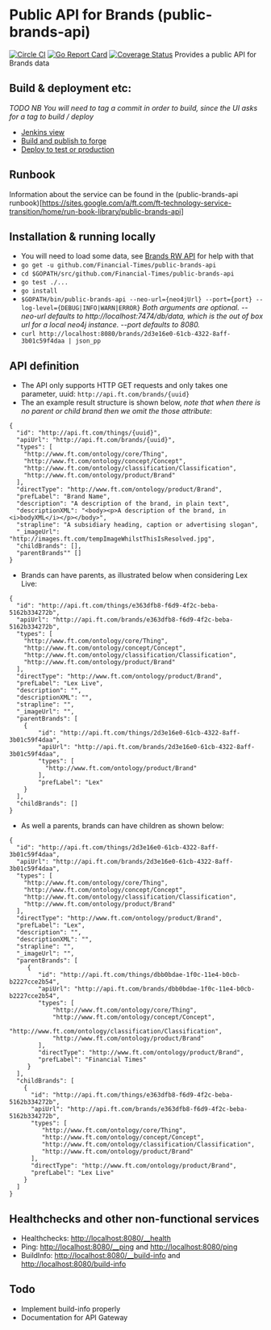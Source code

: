 # Public API for Brands (public-brands-api)
[![Circle CI](https://circleci.com/gh/Financial-Times/public-brands-api.svg?style=shield)](https://circleci.com/gh/Financial-Times/public-brands-api)
[![Go Report Card](https://goreportcard.com/badge/github.com/Financial-Times/public-brands-api)](https://goreportcard.com/report/github.com/Financial-Times/public-brands-api)
[![Coverage Status](https://coveralls.io/repos/github/Financial-Times/public-brands-api/badge.svg)](https://coveralls.io/github/Financial-Times/public-brands-api)
Provides a public API for Brands data

## Build & deployment etc:
*TODO*
_NB You will need to tag a commit in order to build, since the UI asks for a tag to build / deploy_
* [Jenkins view](http://ftjen10085-lvpr-uk-p:8181/view/public-brands-api)
* [Build and publish to forge](http://ftjen10085-lvpr-uk-p:8181/job/public-brands-api-build)
* [Deploy to test or production](http://ftjen10085-lvpr-uk-p:8181/job/public-brands-api-deploy)

## Runbook
Information about the service can be found in the (public-brands-api runbook)[https://sites.google.com/a/ft.com/ft-technology-service-transition/home/run-book-library/public-brands-api]

## Installation & running locally
* You will need to load some data, see [Brands RW API](https://github.com/Financial-Times/brands-rw-neo4j) for help with that
* `go get -u github.com/Financial-Times/public-brands-api`
* `cd $GOPATH/src/github.com/Financial-Times/public-brands-api`
* `go test ./...`
* `go install`
* `$GOPATH/bin/public-brands-api --neo-url={neo4jUrl} --port={port} --log-level={DEBUG|INFO|WARN|ERROR}`
_Both arguments are optional.
--neo-url defaults to http://localhost:7474/db/data, which is the out of box url for a local neo4j instance.
--port defaults to 8080._
* `curl http://localhost:8080/brands/2d3e16e0-61cb-4322-8aff-3b01c59f4daa | json_pp`


## API definition
* The API only supports HTTP GET requests and only takes one parameter, uuid:
  `http://api.ft.com/brands/{uuid}`
* The an example result structure is shown below, _note that when there is no parent or child brand then we omit the those attribute_:

```
{
  "id": "http://api.ft.com/things/{uuid}",
  "apiUrl": "http://api.ft.com/brands/{uuid}",
  "types": [
    "http://www.ft.com/ontology/core/Thing",
    "http://www.ft.com/ontology/concept/Concept",
    "http://www.ft.com/ontology/classification/Classification",
    "http://www.ft.com/ontology/product/Brand"
  ],
  "directType": "http://www.ft.com/ontology/product/Brand",
  "prefLabel": "Brand Name",
  "description": "A description of the brand, in plain text",
  "descriptionXML": "<body><p>A description of the brand, in <i>bodyXML</i></p></body>",
  "strapline": "A subsidiary heading, caption or advertising slogan",
  "_imageUrl": "http://images.ft.com/tempImageWhilstThisIsResolved.jpg",
  "childBrands": [],
  "parentBrands"" []
}
```

* Brands can have parents, as illustrated below when considering Lex Live:

```
{
  "id": "http://api.ft.com/things/e363dfb8-f6d9-4f2c-beba-5162b334272b",
  "apiUrl": "http://api.ft.com/brands/e363dfb8-f6d9-4f2c-beba-5162b334272b",
  "types": [
    "http://www.ft.com/ontology/core/Thing",
    "http://www.ft.com/ontology/concept/Concept",
    "http://www.ft.com/ontology/classification/Classification",
    "http://www.ft.com/ontology/product/Brand"
  ],
  "directType": "http://www.ft.com/ontology/product/Brand",
  "prefLabel": "Lex Live",
  "description": "",
  "descriptionXML": "",
  "strapline": "",
  "_imageUrl": "",
  "parentBrands": [ 
    {
        "id": "http://api.ft.com/things/2d3e16e0-61cb-4322-8aff-3b01c59f4daa",
        "apiUrl": "http://api.ft.com/brands/2d3e16e0-61cb-4322-8aff-3b01c59f4daa",
        "types": [
          "http://www.ft.com/ontology/product/Brand"
        ],
        "prefLabel": "Lex"
    }
  ],  
  "childBrands": []
}
```

* As well a parents, brands can have children as shown below:

```
{
  "id": "http://api.ft.com/things/2d3e16e0-61cb-4322-8aff-3b01c59f4daa",
  "apiUrl": "http://api.ft.com/brands/2d3e16e0-61cb-4322-8aff-3b01c59f4daa",
  "types": [
    "http://www.ft.com/ontology/core/Thing",
    "http://www.ft.com/ontology/concept/Concept",
    "http://www.ft.com/ontology/classification/Classification",
    "http://www.ft.com/ontology/product/Brand"
  ],
  "directType": "http://www.ft.com/ontology/product/Brand",
  "prefLabel": "Lex",
  "description": "",
  "descriptionXML": "",
  "strapline": "",
  "_imageUrl": "",
  "parentBrands": [
     {
        "id": "http://api.ft.com/things/dbb0bdae-1f0c-11e4-b0cb-b2227cce2b54",
        "apiUrl": "http://api.ft.com/brands/dbb0bdae-1f0c-11e4-b0cb-b2227cce2b54",
        "types": [
            "http://www.ft.com/ontology/core/Thing",
            "http://www.ft.com/ontology/concept/Concept",
            "http://www.ft.com/ontology/classification/Classification",
            "http://www.ft.com/ontology/product/Brand"
        ],
        "directType": "http://www.ft.com/ontology/product/Brand",
        "prefLabel": "Financial Times"
     }
  ],   
  "childBrands": [
    {
      "id": "http://api.ft.com/things/e363dfb8-f6d9-4f2c-beba-5162b334272b",
      "apiUrl": "http://api.ft.com/brands/e363dfb8-f6d9-4f2c-beba-5162b334272b",
      "types": [
         "http://www.ft.com/ontology/core/Thing",
         "http://www.ft.com/ontology/concept/Concept",
         "http://www.ft.com/ontology/classification/Classification",
         "http://www.ft.com/ontology/product/Brand"
      ],
      "directType": "http://www.ft.com/ontology/product/Brand",
      "prefLabel": "Lex Live"
    }
  ]
}
```

## Healthchecks and other non-functional services
* Healthchecks: [http://localhost:8080/__health](http://localhost:8080/__health)
* Ping: [http://localhost:8080/__ping](http://localhost:8080/__ping) and [http://localhost:8080/ping](http://localhost:8080/ping)
* BuildInfo: [http://localhost:8080/__build-info](http://localhost:8080/__build-info) and [http://localhost:8080/build-info](http://localhost:8080/build-info)

## Todo
* Implement build-info properly
* Documentation for API Gateway

